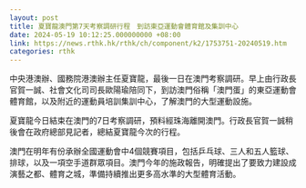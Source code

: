 ```yaml
---
layout: post
title: 夏寶龍澳門第7天考察調研行程　到訪東亞運動會體育館及集訓中心
date: 2024-05-19 10:12:25.000000000 +08:00
link: https://news.rthk.hk/rthk/ch/component/k2/1753751-20240519.htm
categories: rthk
---
```


中央港澳辦、國務院港澳辦主任夏寶龍，最後一日在澳門考察調研。早上由行政長官賀一誠、社會文化司司長歐陽瑜陪同下，到訪澳門俗稱「澳門蛋」的東亞運動會體育館，以及附近的運動員培訓集訓中心，了解澳門的大型運動設施。

夏寶龍今日結束在澳門的7日考察調研，預料經珠海離開澳門。行政長官賀一誠稍後會在政府總部見記者，總結夏寶龍今次的行程。

澳門在明年有份承辦全國運動會中4個競賽項目，包括乒乓球、三人和五人籃球、排球，以及一項空手道群眾項目。澳門今年的施政報告，明確提出了要致力建設成演藝之都、體育之城，準備持續推出更多高水準的大型體育活動。
